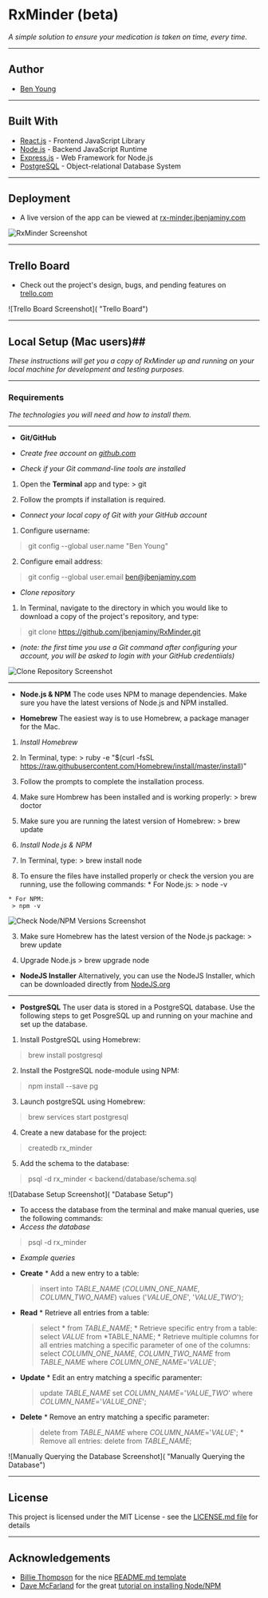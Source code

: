 # RxMinder (beta) #

*A simple solution to ensure your medication is taken on time, every time.*

- - - -

## Author ##
 * [Ben Young](www.jbenjaminy.com)

- - - -

## Built With ##
 * [React.js](https://facebook.github.io/react/) - Frontend JavaScript Library
 * [Node.js](https://nodejs.org/en/) - Backend JavaScript Runtime
 * [Express.js](http://expressjs.com/) - Web Framework for Node.js
 * [PostgreSQL](https://www.postgresql.org/) - Object-relational Database System

 - - - -

## Deployment ##

 * A live version of the app can be viewed at [rx-minder.jbenjaminy.com](https://rx-minder.jbenjaminy.com)

![RxMinder Screenshot]( "RxMinder")

- - - -

## Trello Board ##

 * Check out the project's design, bugs, and pending features on [trello.com](https://trello.com/b/smiTIVJi/rxminder)

 ![Trello Board Screenshot]( "Trello Board")

- - - -

## Local Setup (Mac users)##

*These instructions will get you a copy of RxMinder up and running on your local machine for development and testing purposes.*

- - - -

### Requirements ###

*The technologies you will need and how to install them.*

- - - -

* __Git/GitHub__
 * _Create free account on [github.com](https://github.com)_

 * _Check if your Git command-line tools are installed_
  1. Open the __Terminal__ app and type:
  	> git

  2. Follow the prompts if installation is required.

 * _Connect your local copy of Git with your GitHub account_
  1. Configure username:
   > git config --global user.name "Ben Young"

  2. Configure email address:
   > git config --global user.email ben@jbenjaminy.com

 * _Clone repository_
  1. In Terminal, navigate to the directory in which you would like to download a copy of the project's repository, and type:
   > git clone https://github.com/jbenjaminy/RxMinder.git
  * _(note: the first time you use a Git command after configuring your account, you will be asked to login with your GitHub credentiials)_

 ![Clone Repository Screenshot](http://i.imgur.com/QMwax1k.png "Cloning the Repository")

 - - - - 

* __Node.js & NPM__ The code uses NPM to manage dependencies. Make sure you have the latest versions of Node.js and NPM installed.

 * __Homebrew__ The easiest way is to use Homebrew, a package manager for the Mac.

  1. _Install Homebrew_
   1. In Terminal, type:
    > ruby -e "$(curl -fsSL https://raw.githubusercontent.com/Homebrew/install/master/install)"

   2. Follow the prompts to complete the installation process.

   3. Make sure Hombrew has been installed and is working properly:
    > brew doctor

   4. Make sure you are running the latest version of Homebrew:
   	> brew update

  2. _Install Node.js & NPM_
   1. In Terminal, type:
    > brew install node

   2. To ensure the files have installed properly or check the version you are running, use the following commands:
    * For Node.js:
	 > node -v

	* For NPM:
	 > npm -v

   ![Check Node/NPM Versions Screenshot](http://i.imgur.com/ixykO1N.png "Check Node/NPM Versions")

   3. Make sure Homebrew has the latest version of the Node.js package:
    > brew update

   4. Upgrade Node.js
    > brew upgrade node

 * __NodeJS Installer__ Alternatively, you can use the NodeJS Installer, which can be downloaded directly from [NodeJS.org](https://nodejs.org/en/)

 - - - -

* __PostgreSQL__ The user data is stored in a PostgreSQL database. Use the following steps to get PosgreSQL up and running on your machine and set up the database.

 1. Install PostgreSQL using Homebrew:
  > brew install postgresql

 2. Install the PostgreSQL node-module using NPM:
  > npm install --save pg

 3. Launch postgreSQL using Homebrew:
  > brew services start postgresql

 4. Create a new database for the project:
  > createdb rx_minder

 5. Add the schema to the database:
  > psql -d rx_minder < backend/database/schema.sql

 ![Database Setup Screenshot]( "Database Setup")

 * To access the database from the terminal and make manual queries, use the following commands:
  * _Access the database_
   > psql -d rx_minder

  * _Example queries_
   * __Create__
    * Add a new entry to a table:
	 > insert into *TABLE_NAME* (*COLUMN_ONE_NAME*, *COLUMN_TWO_NAME*) values ('*VALUE_ONE*', '*VALUE_TWO*');

   * __Read__
   	* Retrieve all entries from a table:
	 > select * from *TABLE_NAME*;
	* Retrieve specific entry from a table:
	 > select *VALUE* from *TABLE_NAME;
	* Retrieve multiple columns for all entries matching a specific parameter of one of the columns:
	 > select *COLUMN_ONE_NAME*, *COLUMN_TWO_NAME* from *TABLE_NAME* where *COLUMN_ONE_NAME*='*VALUE*';

   * __Update__
   	* Edit an entry matching a specific paramenter:
	 > update *TABLE_NAME* set *COLUMN_NAME*='*VALUE_TWO*' where *COLUMN_NAME*='*VALUE_ONE*';

   * __Delete__
    * Remove an entry matching a specific parameter:
	 > delete from *TABLE_NAME* where *COLUMN_NAME*='*VALUE*';
	* Remove all entries:
	 > delete from *TABLE_NAME*;

  ![Manually Querying the Database Screenshot]( "Manually Querying the Database")

- - - -

## License ##

 This project is licensed under the MIT License - see the [LICENSE.md file](https://github.com/jbenjaminy/RxMinder/blob/master/LICENSE) for details

- - - -

## Acknowledgements ##
 * [Billie Thompson](https://gist.github.com/PurpleBooth) for the nice [README.md template](https://gist.github.com/PurpleBooth/109311bb0361f32d87a2)
 * [Dave McFarland](http://blog.teamtreehouse.com/author/davemcfarland) for the great [tutorial on installing Node/NPM](http://blog.teamtreehouse.com/install-node-js-npm-mac)





